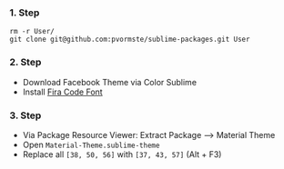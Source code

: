 ### 1. Step

```
rm -r User/
git clone git@github.com:pvormste/sublime-packages.git User
```
### 2. Step

 - Download Facebook Theme via Color Sublime
 - Install [Fira Code Font](https://github.com/tonsky/FiraCode)

### 3. Step

 - Via Package Resource Viewer: Extract Package --> Material Theme
 - Open `Material-Theme.sublime-theme`
 - Replace all `[38, 50, 56]` with `[37, 43, 57]` (Alt + F3)
